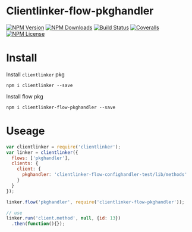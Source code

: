 Clientlinker-flow-pkghandler
============================

[![NPM Version][npm-image]][npm-url]
[![NPM Downloads][downloads-image]][npm-url]
[![Build Status][travis-image]][travis-url]
[![Coveralls][coveralls-image]][coveralls-url]
[![NPM License][license-image]][npm-url]


# Install

Install `clientlinker` pkg

```shell
npm i clientlinker --save
```

Install flow pkg

```shell
npm i clientlinker-flow-pkghandler --save
```


# Useage

```javascript
var clientlinker = require('clientlinker');
var linker = clientlinker({
  flows: ['pkghandler'],
  clients: {
    client: {
      pkghandler: 'clientlinker-flow-confighandler-test/lib/methods'
    }
  }
});

linker.flow('pkghandler', require('clientlinker-flow-pkghandler'));

// use
linker.run('client.method', null, {id: 13})
  .then(function(){});
```


[npm-image]: https://img.shields.io/npm/v/clientlinker-flow-pkghandler.svg
[downloads-image]: https://img.shields.io/npm/dm/clientlinker-flow-pkghandler.svg
[npm-url]: https://www.npmjs.org/package/clientlinker-flow-pkghandler
[travis-image]: https://img.shields.io/travis/com/Bacra/node-clientlinker/master.svg?label=linux
[travis-url]: https://travis-ci.com/Bacra/node-clientlinker
[coveralls-image]: https://img.shields.io/coveralls/Bacra/node-clientlinker.svg
[coveralls-url]: https://coveralls.io/github/Bacra/node-clientlinker
[license-image]: https://img.shields.io/npm/l/clientlinker-flow-pkghandler.svg
